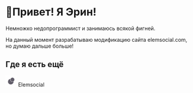 # 👋Привет! Я Эрин!

Немножко недопрограммист и занимаюсь всякой фигней.

На данный момент разрабатываю модификацию сайта elemsocial.com, но думаю дальше больше!

## Где я есть ещё

![Elem](Elem.svg) Elemsocial



